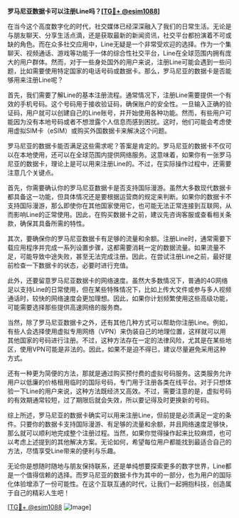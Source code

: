 **罗马尼亚数据卡可以注册Line吗？[[TG💪+ @esim1088](https://t.me/s/esim1088)]**

在当今这个高度数字化的时代，社交媒体已经深深融入了我们的日常生活。无论是与朋友聊天、分享生活点滴，还是获取最新的新闻资讯，社交平台都扮演着不可或缺的角色。而在众多社交应用中，Line无疑是一个非常受欢迎的选择。作为一个集聊天、视频通话、游戏等功能于一体的综合性社交平台，Line在全球范围内拥有庞大的用户群体。然而，对于一些身处国外的用户来说，注册Line可能会遇到一些问题，比如需要使用特定国家的电话号码或数据卡。那么，罗马尼亚的数据卡是否能够用来注册Line呢？

首先，我们需要了解Line的基本注册流程。通常情况下，注册Line需要提供一个有效的手机号码。这个号码用于接收验证码，确保账户的安全性。一旦输入正确的验证码，用户就可以创建自己的Line账号，并开始使用各种功能。然而，有些用户可能因为没有本地号码或者不想泄露个人信息而感到困扰。这时，他们可能会考虑使用虚拟SIM卡（eSIM）或购买外国数据卡来解决这个问题。

罗马尼亚的数据卡能否满足这些需求呢？答案是肯定的。罗马尼亚的数据卡不仅可以在本地使用，还可以在全球范围内提供网络服务。这意味着，如果你有一张罗马尼亚的数据卡，理论上是可以用来注册Line的。不过，在实际操作过程中，还需要注意几个关键点。

首先，你需要确认你的罗马尼亚数据卡是否支持国际漫游。虽然大多数现代数据卡都具备这一功能，但具体情况还是要根据运营商的规定来判断。如果你的数据卡不支持国际漫游，那么即使你在其他国家使用它，也可能无法正常连接到互联网，从而影响Line的正常使用。因此，在购买数据卡之前，建议先咨询客服或查看相关条款，确保其具备所需的特性。

其次，要确保你的罗马尼亚数据卡有足够的流量和余额。注册Line时，通常需要下载应用程序并完成一系列设置步骤，这都需要消耗一定的数据流量。如果流量不足，可能导致中途失败，甚至无法完成注册。因此，在尝试注册Line之前，最好提前检查一下数据卡的状态，必要时进行充值。

此外，还要留意罗马尼亚数据卡的网络速度。虽然大多数情况下，普通的4G网络足以支持Line的日常使用，但在某些特殊情况下，比如上传大文件或参与多人视频通话时，较快的网络速度会更加理想。因此，如果你计划频繁使用这些高级功能，可能需要选择那些提供高速网络的服务商。

当然，除了罗马尼亚数据卡之外，还有其他几种方式可以帮助你注册Line。例如，有些人会选择使用虚拟专用网络（VPN）来伪装自己的地理位置，这样就可以用其他国家的号码进行注册。不过，这种方法存在一定的法律风险，尤其是在某些地区，使用VPN可能是非法的。因此，如果不是迫不得已，建议尽量避免采用这种方式。

还有一种更为简便的方法，那就是通过购买预付费的虚拟号码服务。这类服务允许用户以低廉的价格租用临时的国际号码，专门用于注册各类在线平台。对于只想体验一下Line的用户来说，这种方法既经济又高效。不过，需要注意的是，虚拟号码的有效期通常较短，过了期限后就会失效，所以要记得及时更换新的号码。

综上所述，罗马尼亚的数据卡确实可以用来注册Line，但前提是必须满足一定的条件。只要你的数据卡支持国际漫游、有足够的流量和余额，并且网络速度足够快，那么就可以顺利地完成整个注册过程。当然，如果你觉得操作起来比较麻烦，也可以考虑上述提到的其他解决方案。无论如何，希望每位用户都能找到最适合自己的方法，尽情享受Line带来的便利与乐趣。

无论你是想随时随地与朋友保持联系，还是单纯想要探索更多的数字世界，Line都是一个值得信赖的选择。而罗马尼亚的数据卡作为其中的一部分，也为用户的国际化体验增添了一份可能性。在这个互联互通的时代，让我们一起拥抱科技，创造属于自己的精彩人生吧！

[[TG💪+ @esim1088](https://t.me/s/esim1088) ![Image](https://i.postimg.cc/4NQfJmqS/Snipaste-2025-05-13-00-14-12.png)]